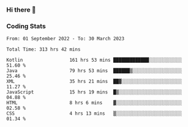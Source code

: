 ### Hi there 👋

<!--
**Girrafeec/girrafeec** is a ✨ _special_ ✨ repository because its `README.md` (this file) appears on your GitHub profile.

Here are some ideas to get you started:

- 🔭 I’m currently working on ...
- 🌱 I’m currently learning ...
- 👯 I’m looking to collaborate on ...
- 🤔 I’m looking for help with ...
- 💬 Ask me about ...
- 📫 How to reach me: ...
- 😄 Pronouns: ...
- ⚡ Fun fact: ...
-->

### Coding Stats
<!--START_SECTION:waka-->

```text
From: 01 September 2022 - To: 30 March 2023

Total Time: 313 hrs 42 mins

Kotlin                 161 hrs 53 mins █████████████░░░░░░░░░░░░   51.60 %
Java                   79 hrs 53 mins  ██████▒░░░░░░░░░░░░░░░░░░   25.46 %
XML                    35 hrs 21 mins  ██▓░░░░░░░░░░░░░░░░░░░░░░   11.27 %
JavaScript             15 hrs 19 mins  █▒░░░░░░░░░░░░░░░░░░░░░░░   04.88 %
HTML                   8 hrs 6 mins    ▓░░░░░░░░░░░░░░░░░░░░░░░░   02.58 %
CSS                    4 hrs 13 mins   ▒░░░░░░░░░░░░░░░░░░░░░░░░   01.34 %
```

<!--END_SECTION:waka-->
